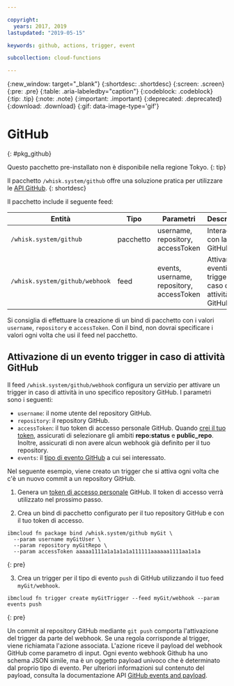 ```yaml
---

copyright:
  years: 2017, 2019
lastupdated: "2019-05-15"

keywords: github, actions, trigger, event

subcollection: cloud-functions

---
```


{:new_window: target="_blank"}
{:shortdesc: .shortdesc}
{:screen: .screen}
{:pre: .pre}
{:table: .aria-labeledby="caption"}
{:codeblock: .codeblock}
{:tip: .tip}
{:note: .note}
{:important: .important}
{:deprecated: .deprecated}
{:download: .download}
{:gif: data-image-type='gif'}

# GitHub
{: #pkg_github}

Questo pacchetto pre-installato non è disponibile nella regione Tokyo.
{: tip}

Il pacchetto `/whisk.system/github` offre una soluzione pratica per utilizzare le [API GitHub](https://developer.github.com/).
{: shortdesc}

Il pacchetto include il seguente feed:

| Entità | Tipo | Parametri | Descrizione |
| --- | --- | --- | --- |
| `/whisk.system/github` | pacchetto | username, repository, accessToken | Interagire con la API GitHub |
| `/whisk.system/github/webhook` | feed | events, username, repository, accessToken | Attivare gli eventi trigger in caso di attività GitHub |

Si consiglia di effettuare la creazione di un bind di pacchetto con i valori `username`, `repository` e `accessToken`.  Con il bind, non dovrai specificare i valori ogni volta che usi il feed nel pacchetto.

## Attivazione di un evento trigger in caso di attività GitHub

Il feed `/whisk.system/github/webhook` configura un servizio per attivare un trigger in caso di attività in uno specifico repository GitHub. I parametri sono i seguenti:

- `username`: il nome utente del repository GitHub.
- `repository`: il repository GitHub.
- `accessToken`: il tuo token di accesso personale GitHub. Quando [crei il tuo token](https://github.com/settings/tokens), assicurati di selezionare gli ambiti **repo:status** e **public_repo**. Inoltre, assicurati di non avere alcun webhook già definito per il tuo repository.
- `events`: il [tipo di evento GitHub](https://developer.github.com/v3/activity/events/types/) a cui sei interessato.

Nel seguente esempio, viene creato un trigger che si attiva ogni volta che c'è un nuovo commit a un repository GitHub.

1. Genera un [token di accesso personale](https://github.com/settings/tokens) GitHub. Il token di accesso verrà utilizzato nel prossimo passo.

2. Crea un bind di pacchetto configurato per il tuo repository GitHub e con il tuo token di accesso.
  ```
  ibmcloud fn package bind /whisk.system/github myGit \
    --param username myGitUser \
    --param repository myGitRepo \
    --param accessToken aaaaa1111a1a1a1a1a111111aaaaaa1111aa1a1a
  ```
  {: pre}

3. Crea un trigger per il tipo di evento `push` di GitHub utilizzando il tuo feed `myGit/webhook`.
  ```
  ibmcloud fn trigger create myGitTrigger --feed myGit/webhook --param events push
  ```
  {: pre}

  Un commit al repository GitHub mediante `git push` comporta l'attivazione del trigger da parte del webhook. Se una regola corrisponde al trigger, viene richiamata l'azione associata. L'azione riceve il payload del webhook GitHub come parametro di input. Ogni evento webhook Github ha uno schema JSON simile, ma è un oggetto payload univoco che è determinato dal proprio tipo di evento. Per ulteriori informazioni sul contenuto del payload, consulta la documentazione API [GitHub events and payload](https://developer.github.com/v3/activity/events/types/).

